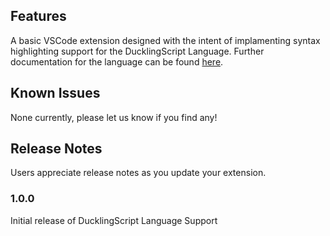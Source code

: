 ## Features

A basic VSCode extension designed with the intent of implamenting syntax highlighting support for the DucklingScript Language.
Further documentation for the language can be found [here](https://ducklingscript.dragonofshuu.dev).

## Known Issues

None currently, please let us know if you find any!

## Release Notes

Users appreciate release notes as you update your extension.

### 1.0.0

Initial release of DucklingScript Language Support